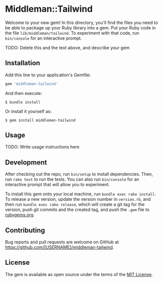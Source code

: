 # Middleman::Tailwind

Welcome to your new gem! In this directory, you'll find the files you need to be able to package up your Ruby library into a gem. Put your Ruby code in the file `lib/middleman/tailwind`. To experiment with that code, run `bin/console` for an interactive prompt.

TODO: Delete this and the text above, and describe your gem

## Installation

Add this line to your application's Gemfile:

```ruby
gem 'middleman-tailwind'
```

And then execute:

    $ bundle install

Or install it yourself as:

    $ gem install middleman-tailwind

## Usage

TODO: Write usage instructions here

## Development

After checking out the repo, run `bin/setup` to install dependencies. Then, run `rake test` to run the tests. You can also run `bin/console` for an interactive prompt that will allow you to experiment.

To install this gem onto your local machine, run `bundle exec rake install`. To release a new version, update the version number in `version.rb`, and then run `bundle exec rake release`, which will create a git tag for the version, push git commits and the created tag, and push the `.gem` file to [rubygems.org](https://rubygems.org).

## Contributing

Bug reports and pull requests are welcome on GitHub at https://github.com/[USERNAME]/middleman-tailwind.

## License

The gem is available as open source under the terms of the [MIT License](https://opensource.org/licenses/MIT).
